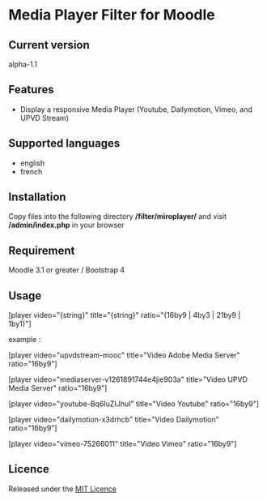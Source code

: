 # Media Player Filter for Moodle #

## Current version ##

alpha-1.1

## Features ##
- Display a responsive Media Player (Youtube, Dailymotion, Vimeo, and UPVD Stream)

## Supported languages ##
- english
- french

## Installation ##

Copy files into the following directory **/filter/miroplayer/** and visit **/admin/index.php** in your browser

## Requirement ##

Moodle 3.1 or greater / Bootstrap 4

## Usage ##

[player video="{string}" title="{string}" ratio="{16by9 | 4by3 | 21by9 | 1by1}"]

example :

[player video="upvdstream-mooc" title="Video Adobe Media Server" ratio="16by9"]

[player video="mediaserver-v1261891744e4jie903a" title="Video UPVD Media Server" ratio="16by9"]

[player video="youtube-Bq6IuZIJhuI" title="Video Youtube" ratio="16by9"]

[player video="dailymotion-x3drhcb" title="Video Dailymotion" ratio="16by9"]

[player video="vimeo-75266011" title="Video Vimeo" ratio="16by9"]

## Licence ##

Released under the [MIT Licence](https://opensource.org/licenses/MIT)
